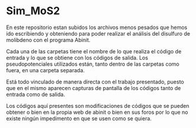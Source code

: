 # Sim_MoS2
En este repositorio estan subidos los archivos menos pesados que hemos ido escribiendo y obteniendo para poder realizar el análisis
del disulfuro de molibdeno con el programa Abinit.

Cada una de las carpetas tiene el nombre de lo que realiza el código de entrada y lo que se obtiene con los códigos de salida. Los
pseudopotenciales utilizados están, tanto dentro de las carpetas como fuera, en una carpeta separada.

Está todo vinculado de manera directa con el trabajo presentado, puesto que en el mismo aparecen capturas de pantalla de los códigos
tanto de entrada como de salida.


Los códigos aquí presentes son modificaciones de códigos que se pueden obtener o bien en la propia web de abinit o bien en sus foros
por lo que no existe ningún impedimento en que se usen como se quiera.
